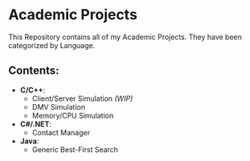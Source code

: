 Academic Projects
=================

This Repository contains all of my Academic Projects. They have been categorized by Language.

Contents:
--------
 - **C/C++**:
    - Client/Server Simulation *(WIP)*
    - DMV Simulation
    - Memory/CPU Simulation
 - **C#/.NET**:
    - Contact Manager
 - **Java**:
    - Generic Best-First Search
